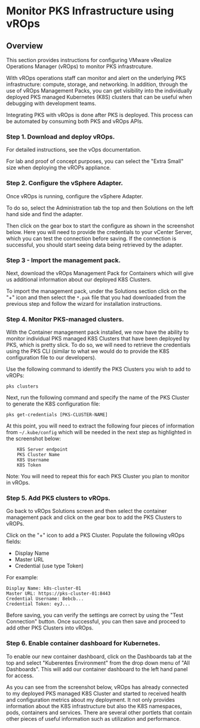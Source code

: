 # Monitor PKS Infrastructure using vROps

## Overview

This section provides instructions for configuring VMware vRealize Operations Manager (vROps) to monitor PKS infrastrcuture. 

With vROps operations staff can monitor and alert on the underlying PKS infrastructure: compute, storage, and networking. In addition, through the use of vROps Management Packs, you can get visibility into the individually deployed PKS managed Kubernetes (K8S) clusters that can be useful when debugging with development teams.

Integrating PKS with vROps is done after PKS is deployed. This process can be automated by consuming both PKS and vROps APIs.

### Step 1. Download and deploy vROps. 

For detailed instructions, see the vOps documentation. 

For lab and proof of concept purposes, you can select the "Extra Small" size when deploying the vROPs appliance.

### Step 2. Configure the vSphere Adapter. 

Once vROps is running, configure the vSphere Adapter.

To do so, select the Administration tab the top and then Solutions on the left hand side and find the adapter. 

Then click on the gear box to start the configure as shown in the screenshot below. Here you will need to provide the credentials to your vCenter Server, which you can test the connection before saving. If the connection is successful, you should start seeing data being retrieved by the adapter.

### Step 3 - Import the management pack.

Next, download the vROps Management Pack for Containers which will give us additional information about our deployed K8S Clusters.

To import the management pack, under the Solutions section click on the "+" icon and then select the `*.pak` file that you had downloaded from the previous step and follow the wizard for installation instructions.

### Step 4. Monitor PKS-managed clusters.

With the Container management pack installed, we now have the ability to monitor individual PKS managed K8S Clusters that have been deployed by PKS, which is pretty slick. To do so, we will need to retrieve the credentials using the PKS CLI (similar to what we would do to provide the K8S configuration file to our developers).

Use the following command to identify the PKS Clusters you wish to add to vROPs:

```
pks clusters
```

Next, run the following command and specify the name of the PKS Cluster to generate the K8S configuration file:

```
pks get-credentials [PKS-CLUSTER-NAME]
```

At this point, you will need to extract the following four pieces of information from `~/.kube/config` which will be needed in the next step as highlighted in the screenshot below:

```
    K8S Server endpoint
    PKS Cluster Name
    K8S Username
    K8S Token
```

Note: You will need to repeat this for each PKS Cluster you plan to monitor in vROps.

### Step 5. Add PKS clusters to vROps.

Go back to vROps Solutions screen and then select the container management pack and click on the gear box to add the PKS Clusters to vROPs.

Click on the "+" icon to add a PKS Cluster. Populate the following vROps fields: 

- Display Name
- Master URL 
- Credential (use type Token)

For example:

    Display Name: k8s-cluster-01
    Master URL: https://pks-cluster-01:8443
    Credential Username: 8ebcb...
    Credential Token: eyJ...

Before saving, you can verify the settings are correct by using the "Test Connection" button. Once successful, you can then save and proceed to add other PKS Clusters into vROps.

### Step 6. Enable container dashboard for Kubernetes.

To enable our new container dashboard, click on the Dashboards tab at the top and select "Kuberentes Environment" from the drop down menu of "All Dashboards". This will add our container dashboard to the left hand panel for access.

As you can see from the screenshot below, vROps has already connected to my deployed PKS managed K8S Cluster and started to received health and configuration metrics about my deployment. It not only provides information about the K8S infrastructure but also the K8S namespaces, pods, containers and services. There are several other portlets that contain other pieces of useful information such as utilization and performance.
